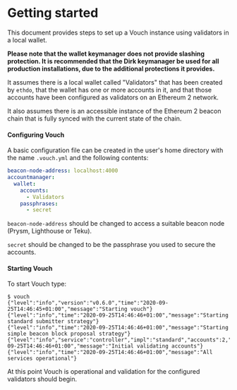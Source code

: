 # Getting started
This document provides steps to set up a Vouch instance using validators in a local wallet.

**Please note that the wallet keymanager does not provide slashing protection.  It is recommended that the Dirk keymanager be used for all production installations, due to the additional protections it provides.**

It assumes there is a local wallet called "Validators" that has been created by `ethdo`, that the wallet has one or more accounts in it, and that those accounts have been configured as validators on an Ethereum 2 network.

It also assumes there is an accessible instance of the Ethereum 2 beacon chain that is fully synced with the current state of the chain.

#### Configuring Vouch
A basic configuration file can be created in the user's home directory with the name `.vouch.yml` and the following contents:

```YAML
beacon-node-address: localhost:4000
accountmanager:
  wallet:
    accounts:
      - Validators
    passphrases:
      - secret
```

`beacon-node-address` should be changed to access a suitable beacon node (Prysm, Lighthouse or Teku).

`secret` should be changed to be the passphrase you used to secure the accounts.

#### Starting Vouch

To start Vouch type:
```
$ vouch
{"level":"info","version":"v0.6.0","time":"2020-09-25T14:46:45+01:00","message":"Starting vouch"}
{"level":"info","time":"2020-09-25T14:46:46+01:00","message":"Starting standard submitter strategy"}
{"level":"info","time":"2020-09-25T14:46:46+01:00","message":"Starting simple beacon block proposal strategy"}
{"level":"info","service":"controller","impl":"standard","accounts":2,"time":"2020-09-25T14:46:46+01:00","message":"Initial validating accounts"}
{"level":"info","time":"2020-09-25T14:46:46+01:00","message":"All services operational"}
```


At this point Vouch is operational and validation for the configured validators should begin.
